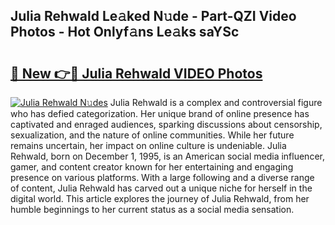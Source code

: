 ## Julia Rehwald Le𝚊ked N𝚞de - Part-QZI Video Photos - Hot Onlyf𝚊ns Le𝚊ks saYSc

# <h2><a href="http://ab56801.deff.icu/?id=Julia+Rehwald">🔗 New 👉🔴 Julia Rehwald VIDEO Photos</a></h2>

[![Julia Rehwald N𝚞des](https://i.imgur.com/rIISA9y.gif)](http://ab56801.deff.icu/?id=Julia+Rehwald)
Julia Rehwald is a complex and controversial figure who has defied categorization. Her unique brand of online presence has captivated and enraged audiences, sparking discussions about censorship, sexualization, and the nature of online communities. While her future remains uncertain, her impact on online culture is undeniable. Julia Rehwald, born on December 1, 1995, is an American social media influencer, gamer, and content creator known for her entertaining and engaging presence on various platforms. With a large following and a diverse range of content, Julia Rehwald has carved out a unique niche for herself in the digital world. This article explores the journey of Julia Rehwald, from her humble beginnings to her current status as a social media sensation.
